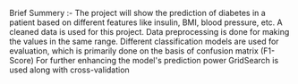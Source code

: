 Brief Summery :-
The project will show the prediction of diabetes in a patient based on different features like insulin, BMI, blood pressure, etc.
A cleaned data is used for this project.
Data preprocessing is done for making the values in the same range.
Different classification models are used for evaluation, which is primarily done on the basis of confusion matrix (F1-Score)
For further enhancing the model's prediction power GridSearch is used along with cross-validation
